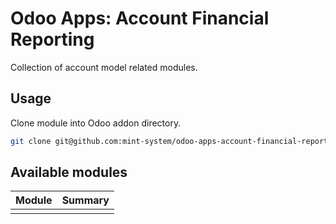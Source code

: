 # Odoo Apps: Account Financial Reporting

Collection of account model related modules.

## Usage

Clone module into Odoo addon directory.

```bash
git clone git@github.com:mint-system/odoo-apps-account-financial-reporting.git ./addons/account_financial_reporting
```

## Available modules

| Module | Summary |
| --- | --- |
|  |  |
